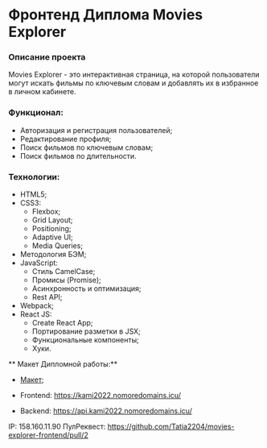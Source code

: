 # Фронтенд Диплома Movies Explorer
### Описание проекта
Movies Explorer - это интерактивная cтраница, на которой пользователи могут искать фильмы 
по ключевым словам и добавлять их в избранное в личном кабинете.

### Функционал:
* Авторизация и регистрация пользователей;
* Редактирование профиля;
* Поиск фильмов по ключевым словам;
* Поиск фильмов по длительности.

### Технологии:

* HTML5;
* CSS3:
  * Flexbox;
  * Grid Layout;
  * Positioning;
  * Adaptive UI;
  * Media Queries;
* Методология БЭМ;
* JavaScript:
  * Стиль CamelCase;
  * Промисы (Promise);
  * Асинхронность и оптимизация;
  * Rest API;
* Webpack;
* React JS:
  * Create React App;
  * Портирование разметки в JSX;
  * Функциональные компоненты;
  * Хуки.

** Макет Дипломной работы:**
* [Макет](https://www.figma.com/file/lmu1bvqTvQwRYKjVbs2LK2/Diploma-(Copy)?node-id=891%3A3857);

* Frontend: https://kami2022.nomoredomains.icu/
* Backend: https://api.kami2022.nomoredomains.icu/

IP: 158.160.11.90
ПулРеквест: https://github.com/Tatia2204/movies-explorer-frontend/pull/2
